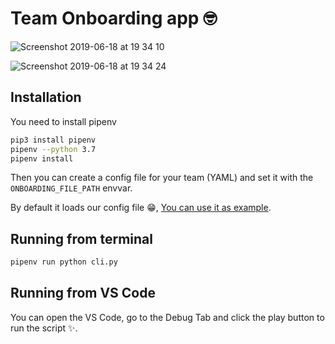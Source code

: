 # Team Onboarding app 🤓

![Screenshot 2019-06-18 at 19 34 10](https://user-images.githubusercontent.com/488556/59706185-3a765680-9200-11e9-90ce-490c377e7016.png)

![Screenshot 2019-06-18 at 19 34 24](https://user-images.githubusercontent.com/488556/59706184-3a765680-9200-11e9-9a29-a10e7fe8fff1.png)

## Installation

You need to install pipenv

```bash
pip3 install pipenv
pipenv --python 3.7
pipenv install
```

Then you can create a config file for your team (YAML) and set it with the `ONBOARDING_FILE_PATH` envvar.

By default it loads our config file 😁, [You can use it as example](https://github.com/TheNeonProject/onboarding/blob/master/config.yml).

## Running from terminal

```bash
pipenv run python cli.py
```

## Running from VS Code

You can open the VS Code, go to the Debug Tab and click the play button to run the script ✨.
